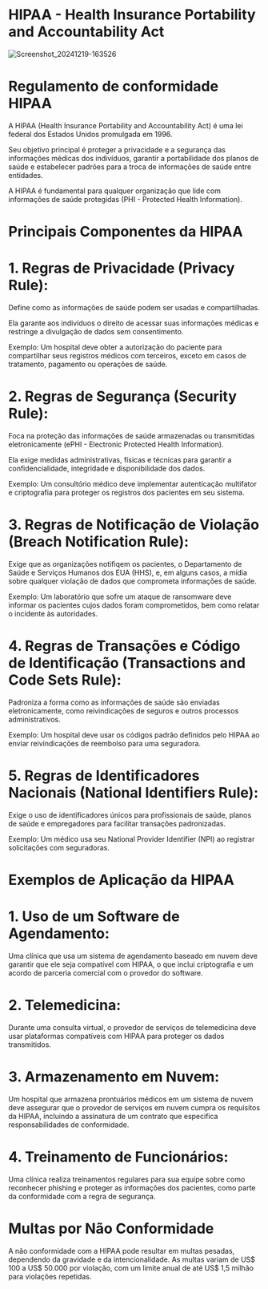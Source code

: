 # HIPAA - Health Insurance Portability and Accountability Act

![Screenshot_20241219-163526](https://github.com/user-attachments/assets/a4b9937a-c431-4db2-82f7-2c929e03552a)


# Regulamento de conformidade HIPAA

A HIPAA (Health Insurance Portability and Accountability Act) é uma lei federal dos Estados Unidos promulgada em 1996.

Seu objetivo principal é proteger a privacidade e a segurança das informações médicas dos indivíduos, garantir a portabilidade dos planos de saúde e estabelecer padrões para a troca de informações de saúde entre entidades.

A HIPAA é fundamental para qualquer organização que lide com informações de saúde protegidas (PHI - Protected Health Information).

# Principais Componentes da HIPAA

# 1. Regras de Privacidade (Privacy Rule):

Define como as informações de saúde podem ser usadas e compartilhadas.

 Ela garante aos indivíduos o direito de acessar suas informações médicas e restringe a divulgação de dados sem consentimento.

Exemplo: Um hospital deve obter a autorização do paciente para compartilhar seus registros médicos com terceiros, exceto em casos de tratamento, pagamento ou operações de saúde.

# 2. Regras de Segurança (Security Rule):

Foca na proteção das informações de saúde armazenadas ou transmitidas eletronicamente (ePHI - Electronic Protected Health Information).

Ela exige medidas administrativas, físicas e técnicas para garantir a confidencialidade, integridade e disponibilidade dos dados.

Exemplo: Um consultório médico deve implementar autenticação multifator e criptografia para proteger os registros dos pacientes em seu sistema.

# 3. Regras de Notificação de Violação (Breach Notification Rule):

Exige que as organizações notifiqem os pacientes, o Departamento de Saúde e Serviços Humanos dos EUA (HHS), e, em alguns casos, a mídia sobre qualquer violação de dados que comprometa informações de saúde.

Exemplo: Um laboratório que sofre um ataque de ransomware deve informar os pacientes cujos dados foram comprometidos, bem como relatar o incidente às autoridades.

# 4. Regras de Transações e Código de Identificação (Transactions and Code Sets Rule):

Padroniza a forma como as informações de saúde são enviadas eletronicamente, como reivindicações de seguros e outros processos administrativos.

Exemplo: Um hospital deve usar os códigos padrão definidos pelo HIPAA ao enviar reivindicações de reembolso para uma seguradora.

# 5. Regras de Identificadores Nacionais (National Identifiers Rule):

Exige o uso de identificadores únicos para profissionais de saúde, planos de saúde e empregadores para facilitar transações padronizadas.

Exemplo: Um médico usa seu National Provider Identifier (NPI) ao registrar solicitações com seguradoras.

# Exemplos de Aplicação da HIPAA

# 1. Uso de um Software de Agendamento:

Uma clínica que usa um sistema de agendamento baseado em nuvem deve garantir que ele seja compatível com HIPAA, o que inclui criptografia e um acordo de parceria comercial com o provedor do software.

# 2. Telemedicina:

Durante uma consulta virtual, o provedor de serviços de telemedicina deve usar plataformas compatíveis com HIPAA para proteger os dados transmitidos.

# 3. Armazenamento em Nuvem:

Um hospital que armazena prontuários médicos em um sistema de nuvem deve assegurar que o provedor de serviços em nuvem cumpra os requisitos da HIPAA, incluindo a assinatura de um contrato que especifica responsabilidades de conformidade.

# 4. Treinamento de Funcionários:

Uma clínica realiza treinamentos regulares para sua equipe sobre como reconhecer phishing e proteger as informações dos pacientes, como parte da conformidade com a regra de segurança.

# Multas por Não Conformidade

A não conformidade com a HIPAA pode resultar em multas pesadas, dependendo da gravidade e da intencionalidade. As multas variam de US$ 100 a US$ 50.000 por violação, com um limite anual de até US$ 1,5 milhão para violações repetidas.


